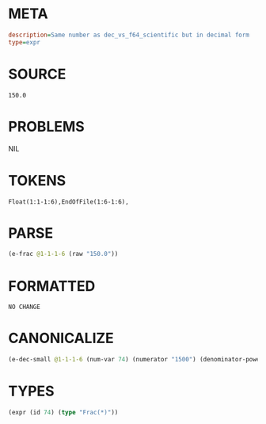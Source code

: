 # META
~~~ini
description=Same number as dec_vs_f64_scientific but in decimal form
type=expr
~~~
# SOURCE
~~~roc
150.0
~~~
# PROBLEMS
NIL
# TOKENS
~~~zig
Float(1:1-1:6),EndOfFile(1:6-1:6),
~~~
# PARSE
~~~clojure
(e-frac @1-1-1-6 (raw "150.0"))
~~~
# FORMATTED
~~~roc
NO CHANGE
~~~
# CANONICALIZE
~~~clojure
(e-dec-small @1-1-1-6 (num-var 74) (numerator "1500") (denominator-power-of-ten "1") (value "150") (id 74))
~~~
# TYPES
~~~clojure
(expr (id 74) (type "Frac(*)"))
~~~